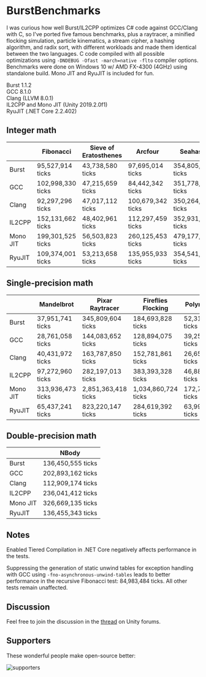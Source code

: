 # BurstBenchmarks
I was curious how well Burst/IL2CPP optimizes C# code against GCC/Clang with C, so I've ported five famous benchmarks, plus a raytracer, a minified flocking simulation, particle kinematics, a stream cipher, a hashing algorithm, and radix sort, with different workloads and made them identical between the two languages. C code compiled with all possible optimizations using `-DNDEBUG -Ofast -march=native -flto` compiler options. Benchmarks were done on Windows 10 w/ AMD FX-4300 (4GHz) using standalone build. Mono JIT and RyuJIT is included for fun.

Burst 1.1.2<br/>
GCC 8.1.0<br/>
Clang (LLVM 8.0.1)<br/>
IL2CPP and Mono JIT (Unity 2019.2.0f1)<br/>
RyuJIT (.NET Core 2.2.402)

## Integer math

|          | Fibonacci         | Sieve of Eratosthenes | Arcfour           | Seahash           | Radix             |
|----------|-------------------|-----------------------|-------------------|-------------------|-------------------|
| Burst    | 95,527,914 ticks  | 43,738,580 ticks      | 97,695,014 ticks  | 354,805,953 ticks | 65,637,438 ticks  |
| GCC      | 102,998,330 ticks | 47,215,659 ticks      | 84,442,342 ticks  | 351,778,149 ticks | 68,814,202 ticks  |
| Clang    | 92,297,296 ticks  | 47,017,112 ticks      | 100,679,342 ticks | 350,264,649 ticks | 64,345,662 ticks  |
| IL2CPP   | 152,131,662 ticks | 48,402,961 ticks      | 112,297,459 ticks | 352,931,629 ticks | 71,256,563 ticks  |
| Mono JIT | 199,301,525 ticks | 56,503,823 ticks      | 260,125,453 ticks | 479,177,648 ticks | 141,545,880 ticks |
| RyuJIT   | 109,374,001 ticks | 53,213,658 ticks      | 135,955,933 ticks | 354,541,127 ticks | 79,393,575 ticks  |

## Single-precision math

|          | Mandelbrot        | Pixar Raytracer     | Fireflies Flocking  | Polynomials       | Particle Kinematics |
|----------|-------------------|---------------------|---------------------|-------------------|---------------------|
| Burst    | 37,951,741 ticks  | 345,809,604 ticks   | 184,693,828 ticks   | 52,312,299 ticks  | 190,654,223 ticks   |
| GCC      | 28,761,058 ticks  | 144,083,652 ticks   | 128,894,075 ticks   | 39,252,467 ticks  | 111,352,855 ticks   |
| Clang    | 40,431,972 ticks  | 163,787,850 ticks   | 152,781,861 ticks   | 26,659,845 ticks  | 193,759,862 ticks   |
| IL2CPP   | 97,272,960 ticks  | 282,197,013 ticks   | 383,393,328 ticks   | 46,888,288 ticks  | 185,309,296 ticks   |
| Mono JIT | 313,936,473 ticks | 2,851,363,418 ticks | 1,034,860,724 ticks | 172,780,244 ticks | 377,228,204 ticks   |
| RyuJIT   | 65,437,241 ticks  | 823,220,147 ticks   | 284,619,392 ticks   | 63,997,704 ticks  | 199,732,371 ticks   |

## Double-precision math

|          | NBody             |
|----------|-------------------|
| Burst    | 136,450,555 ticks |
| GCC      | 202,893,162 ticks |
| Clang    | 112,909,174 ticks |
| IL2CPP   | 236,041,412 ticks |
| Mono JIT | 326,669,135 ticks |
| RyuJIT   | 136,455,343 ticks |

Notes
--------
Enabled Tiered Compilation in .NET Core negatively affects performance in the tests.

Suppressing the generation of static unwind tables for exception handling with GCC using `-fno-asynchronous-unwind-tables` leads to better performance in the recursive Fibonacci test: 84,983,484 ticks. All other tests remain unaffected.

Discussion
--------
Feel free to join the discussion in the [thread](https://forum.unity.com/threads/benchmarking-burst-against-gcc-machine-code-fibonacci-mandelbrot-nbody.715133/) on Unity forums.

Supporters
--------
These wonderful people make open-source better:
<p align="left"> 
  <img src="https://drive.google.com/uc?id=1M7jL0C_UTN29ngfH8FQwDGohDXkNXMPJ" alt="supporters">
</p>
